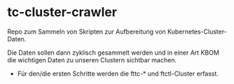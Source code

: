 # tc-cluster-crawler

Repo zum Sammeln von Skripten zur Aufbereitung von Kubernetes-Cluster-Daten.  

Die Daten sollen dann zyklisch gesammelt werden und in einer Art KBOM die wichtigen Daten zu unseren Clustern sichtbar machen.

- Für den/die ersten Schritte werden die fttc-* und ftctl-Cluster erfasst. 